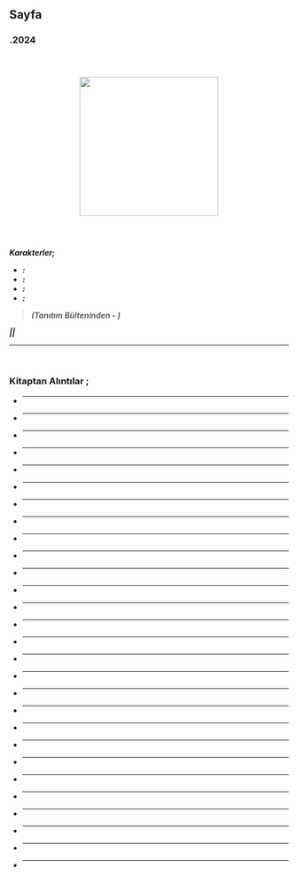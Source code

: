 # 
##  Sayfa
### .2024
  
<br>

  <p align="center" style="padding: 10px">
    <img alt="" src="../images/" width="250">
    <br>

<br>
<br>

***Karakterler;***
- ***:*** 
- ***:*** 
- ***:*** 
- ***:*** 


> ***(Tanıtım Bülteninden - )***

***||***
_____





<br>

### Kitaptan Alıntılar ;
- ***
- ***
- ***
- ***
- ***
- ***
- ***
- ***
- ***
- ***
- ***
- ***
- ***
- ***
- ***
- ***
- ***
- ***
- ***
- ***
- ***
- ***
- ***
- ***
- ***
- ***
- ***
- ***